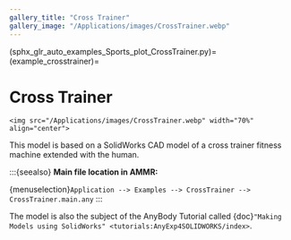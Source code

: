 ```yaml
---
gallery_title: "Cross Trainer"
gallery_image: "/Applications/images/CrossTrainer.webp"
---
```


(sphx_glr_auto_examples_Sports_plot_CrossTrainer.py)=
(example_crosstrainer)=
# Cross Trainer

````{sidebar} **Example**
<img src="/Applications/images/CrossTrainer.webp" width="70%" align="center">
````


This model is based on a SolidWorks CAD model of a cross trainer fitness machine
extended with the human.



:::{seealso}
**Main file location in AMMR:**

{menuselection}`Application --> Examples --> CrossTrainer --> CrossTrainer.main.any`
:::

The model is also the subject of the AnyBody Tutorial
called {doc}`"Making Models using SolidWorks" <tutorials:AnyExp4SOLIDWORKS/index>`.
